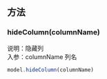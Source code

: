 <a name="SvI38"></a>
## 方法
<a name="9mODX"></a>
### hideColumn(columnName)
说明：隐藏列<br />入参：columnName 列名

```javascript
model.hideColumn(columnName)
```